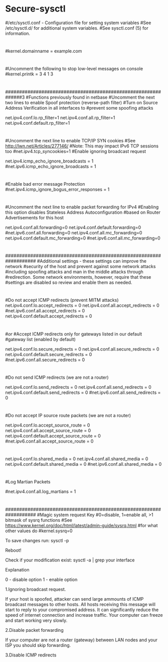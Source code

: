# Secure-sysctl

#/etc/sysctl.conf - Configuration file for setting system variables
#See /etc/sysctl.d/ for additional system variables.
#See sysctl.conf (5) for information.
#
#kernel.domainname = example.com
#
#Uncomment the following to stop low-level messages on console
#kernel.printk = 3 4 1 3
#
##############################################################3
#Functions previously found in netbase
#Uncomment the next two lines to enable Spoof protection (reverse-path filter)
#Turn on Source Address Verification in all interfaces to
#prevent some spoofing attacks

net.ipv4.conf.lo.rp_filter=1
net.ipv4.conf.all.rp_filter=1
net.ipv4.conf.default.rp_filter=1
#
#Uncomment the next line to enable TCP/IP SYN cookies
#See http://lwn.net/Articles/277146/
#Note: This may impact IPv6 TCP sessions too
#net.ipv4.tcp_syncookies=1
#Enable ignoring broadcast request

net.ipv4.icmp_echo_ignore_broadcasts = 1
#net.ipv6.icmp_echo_ignore_broadcasts = 1
#
#Enable bad error message Protection 
#net.ipv4.icmp_ignore_bogus_error_responses = 1
#
#Uncomment the next line to enable packet forwarding for IPv4
#Enabling this option disables Stateless Address Autoconfiguration
#based on Router Advertisements for this host

net.ipv4.conf.all.forwarding=0
net.ipv4.conf.default.forwarding=0
#net.ipv6.conf.all.forwarding=0
net.ipv4.conf.all.mc_forwarding=0
net.ipv4.conf.default.mc_forwarding=0
#net.ipv6.conf.all.mc_forwarding=0
#
###################################################################
#Additional settings - these settings can improve the network
#security of the host and prevent against some network attacks
#including spoofing attacks and man in the middle attacks through
#redirection. Some network environments, however, require that these
#settings are disabled so review and enable them as needed.
#
#Do not accept ICMP redirects (prevent MITM attacks)
net.ipv4.conf.lo.accept_redirects = 0
net.ipv4.conf.all.accept_redirects = 0
#net.ipv6.conf.all.accept_redirects = 0
net.ipv4.conf.default.accept_redirects = 0
#
#_or_
#Accept ICMP redirects only for gateways listed in our default
#gateway list (enabled by default)

net.ipv4.conf.lo.secure_redirects = 0
net.ipv4.conf.all.secure_redirects = 0
net.ipv4.conf.default.secure_redirects = 0
#net.ipv6.conf.all.secure_redirects = 0
#
#Do not send ICMP redirects (we are not a router)

net.ipv4.conf.lo.send_redirects = 0
net.ipv4.conf.all.send_redirects = 0
net.ipv4.conf.default.send_redirects = 0
#net.ipv6.conf.all.send_redirects = 0
#
#Do not accept IP source route packets (we are not a router)

net.ipv4.conf.lo.accept_source_route = 0
net.ipv4.conf.all.accept_source_route = 0
net.ipv4.conf.default.accept_source_route = 0
#net.ipv6.conf.all.accept_source_route = 0
#
net.ipv4.conf.lo.shared_media = 0
net.ipv4.conf.all.shared_media = 0
net.ipv4.conf.default.shared_media = 0
#net.ipv6.conf.all.shared_media = 0
#
#Log Martian Packets

#net.ipv4.conf.all.log_martians = 1
#
###################################################################
#Magic system request Key
#0=disable, 1=enable all, >1 bitmask of sysrq functions
#See https://www.kernel.org/doc/html/latest/admin-guide/sysrq.html
#for what other values do
#kernel.sysrq=0

To save changes run: 
sysctl -p

Reboot!

Check if your modification exist:
sysctl -a | grep your interface


Explanation

0 - disable option
1 - enable option

1.Ignoring broadcast request.

If your host is spoofed, attacker can send large ammounts of ICMP broadcast messages to other hosts. All hosts receiving this message will
start to reply  to your compromised address. It can significantly reduce the speed of internet connection and increase traffic.
Your computer can freeze and start working very slowly. 

2.Disable packet forwarding

If your computer are not a router (gateway) between LAN nodes and your ISP you should skip forwarding. 

3.Disable ICMP redirects



